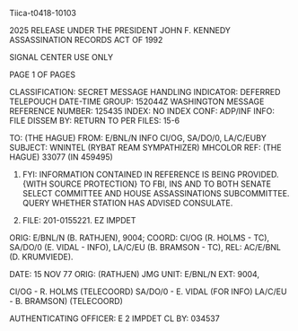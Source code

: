 Tiica-t0418-10103

2025 RELEASE UNDER THE PRESIDENT JOHN F. KENNEDY ASSASSINATION RECORDS ACT OF 1992

SIGNAL CENTER USE ONLY

PAGE 1 OF PAGES

CLASSIFICATION: SECRET
MESSAGE HANDLING INDICATOR: DEFERRED TELEPOUCH
DATE-TIME GROUP: 152044Z WASHINGTON
MESSAGE REFERENCE NUMBER: 125435
INDEX: NO INDEX
CONF: ADP/INF
INFO: FILE
DISSEM BY:
RETURN TO PER
FILES: 15-6

TO: (THE HAGUE)
FROM: E/BNL/N INFO CI/OG, SA/DO/0, LA/C/EUBY
SUBJECT: WNINTEL (RYBAT REAM SYMPATHIZER) MHCOLOR
REF: (THE HAGUE) 33077 (IN 459495)

1. FYI: INFORMATION CONTAINED IN REFERENCE IS BEING PROVIDED.
{WITH SOURCE PROTECTION} TO FBI, INS AND TO BOTH SENATE SELECT
COMMITTEE AND HOUSE ASSASSINATIONS SUBCOMMITTEE. QUERY WHETHER
STATION HAS ADVISED CONSULATE.

2. FILE: 201-0155221. EZ IMPDET

ORIG: E/BNL/N (B. RATHJEN), 9004; COORD: CI/OG (R. HOLMS - TC),
SA/DO/0 (E. VIDAL - INFO), LA/C/EU (B. BRAMSON - TC), REL: AC/E/BNL
(D. KRUMVIEDE).

DATE: 15 NOV 77
ORIG: (RATHJEN) JMG
UNIT: E/BNL/N
EXT: 9004,

CI/OG - R. HOLMS (TELECOORD)
SA/DO/0 - E. VIDAL (FOR INFO)
LA/C/EU - B. BRAMSON) (TELECOORD)

AUTHENTICATING OFFICER: E 2 IMPDET
CL BY: 034537
